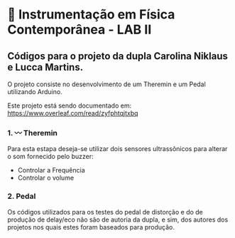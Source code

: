 # 🔌 Instrumentação em Física Contemporânea - LAB II

## Códigos para o projeto da dupla Carolina Niklaus e Lucca Martins. 

O projeto consiste no desenvolvimento de um Theremin e um Pedal utilizando Arduino. 

Este projeto está sendo documentado em: https://www.overleaf.com/read/zyfphtqjtxbq

### 1. 〰️ Theremin
Para esta estapa deseja-se utilizar dois sensores ultrassônicos para alterar o som fornecido pelo buzzer:
- Controlar a Frequência 
- Controlar o volume

### 2. Pedal 
Os códigos utilizados para os testes do pedal de distorção e do de produção de delay/eco não são de autoria da dupla, e sim, dos autores dos projetos nos quais estes foram baseados para produção.


